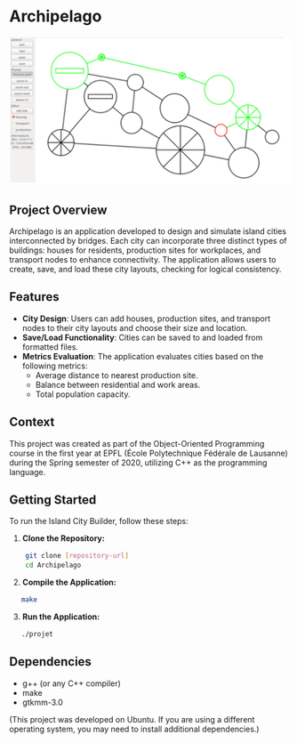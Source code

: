 # Archipelago

![Island City Builder](archipellago.png)

## Project Overview

Archipelago is an application developed to design and simulate island cities interconnected by bridges. Each city can incorporate three distinct types of buildings: houses for residents, production sites for workplaces, and transport nodes to enhance connectivity. The application allows users to create, save, and load these city layouts, checking for logical consistency.

## Features

- **City Design**: Users can add houses, production sites, and transport nodes to their city layouts and choose their size and location.
- **Save/Load Functionality**: Cities can be saved to and loaded from formatted files.
- **Metrics Evaluation**: The application evaluates cities based on the following metrics:
  - Average distance to nearest production site.
  - Balance between residential and work areas.
  - Total population capacity.

## Context

This project was created as part of the Object-Oriented Programming course in the first year at EPFL (École Polytechnique Fédérale de Lausanne) during the Spring semester of 2020, utilizing C++ as the programming language.

## Getting Started

To run the Island City Builder, follow these steps:

1. **Clone the Repository:**
```bash
    git clone [repository-url]
    cd Archipelago
```
2. **Compile the Application:**
```bash
   make
```
3. **Run the Application:**
```bash
   ./projet
```

## Dependencies

- g++ (or any C++ compiler)
- make
- gtkmm-3.0

(This project was developed on Ubuntu. If you are using a different operating system, you may need to install additional dependencies.)
